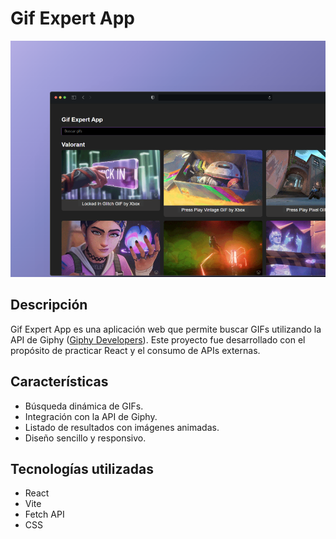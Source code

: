 # Gif Expert App

![Vista previa](src/assets/gifExpert-screen.png)

## Descripción

Gif Expert App es una aplicación web que permite buscar GIFs utilizando la API de Giphy ([Giphy Developers](https://developers.giphy.com/)). Este proyecto fue desarrollado con el propósito de practicar React y el consumo de APIs externas.

## Características

- Búsqueda dinámica de GIFs.
- Integración con la API de Giphy.
- Listado de resultados con imágenes animadas.
- Diseño sencillo y responsivo.

## Tecnologías utilizadas

- React
- Vite
- Fetch API
- CSS
